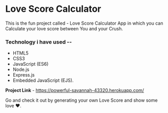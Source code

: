 <h1>Love Score Calculator</h1>
<p>This is the fun project called - Love Score Calculator App in which you can Calculate your love score between You and your Crush.</p>

<h3>Technology i have used --</h3>

<ul>
<li>HTML5</li>
<li>CSS3</li>
<li>JavaScript (ES6)</li>
<li>Node.js</li>
<li>Express.js</li>
<li>Embedded JavaScript (EJS).</li>
</ul>

<strong>Project Link</strong> - https://powerful-savannah-43320.herokuapp.com/
<p>Go and check it out by generating your own Love Score and show some love ❤.</p>
